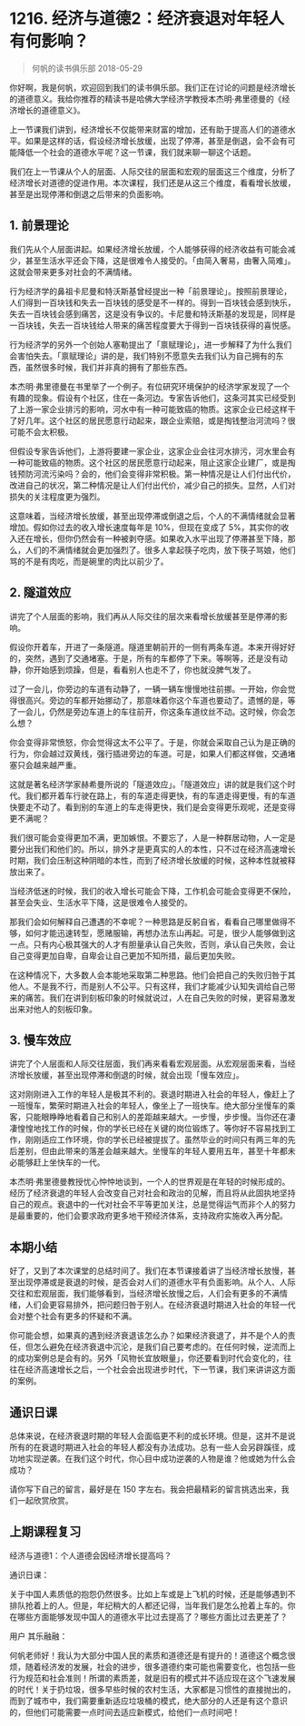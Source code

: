 # 1216. 经济与道德2：经济衰退对年轻人有何影响？
> 何帆的读书俱乐部
2018-05-29

你好啊，我是何帆，欢迎回到我们的读书俱乐部。我们正在讨论的问题是经济增长的道德意义。我给你推荐的精读书是哈佛大学经济学教授本杰明·弗里德曼的《经济增长的道德意义》。

上一节课我们讲到，经济增长不仅能带来财富的增加，还有助于提高人们的道德水平。如果是这样的话，假设经济增长放缓，出现了停滞，甚至是倒退，会不会有可能降低一个社会的道德水平呢？这一节课，我们就来聊一聊这个话题。

我们在上一节课从个人的层面、人际交往的层面和宏观的层面这三个维度，分析了经济增长对道德的促进作用。本次课程，我们还是从这三个维度，看看增长放缓，甚至是出现停滞和倒退之后带来的负面影响。

## 1. 前景理论
我们先从个人层面讲起。如果经济增长放缓，个人能够获得的经济收益有可能会减少，甚至生活水平还会下降，这是很难令人接受的。「由简入奢易，由奢入简难」。这就会带来更多对社会的不满情绪。

行为经济学的鼻祖卡尼曼和特沃斯基曾经提出一种「前景理论」。按照前景理论，人们得到一百块钱和失去一百块钱的感受是不一样的。得到一百块钱会感到快乐，失去一百块钱会感到痛苦，这是没有争议的。卡尼曼和特沃斯基的发现是，同样是一百块钱，失去一百块钱给人带来的痛苦程度要大于得到一百块钱获得的喜悦感。

行为经济学的另外一个创始人塞勒提出了「禀赋理论」，进一步解释了为什么我们会害怕失去。「禀赋理论」讲的是，我们特别不愿意失去我们认为自己拥有的东西，虽然很多时候，我们并非真的拥有了那些东西。

本杰明·弗里德曼在书里举了一个例子。有位研究环境保护的经济学家发现了一个有趣的现象。假设有个社区，住在一条河边。专家告诉他们，这条河其实已经受到了上游一家企业排污的影响，河水中有一种可能致癌的物质。这家企业已经这样干了好几年。这个社区的居民愿意行动起来，跟企业索赔，或是掏钱整治河流吗？很可能不会太积极。

但假设专家告诉他们，上游将要建一家企业，这家企业会往河水排污，河水里会有一种可能致癌的物质。这个社区的居民愿意行动起来，阻止这家企业建厂，或是掏钱预防河流污染吗？会的，他们会变得非常积极。第一种情况是让人们付出代价，改进自己的状况，第二种情况是让人们付出代价，减少自己的损失。显然，人们对损失的关注程度更为强烈。

这意味着，当经济增长放缓，甚至出现停滞或倒退之后，个人的不满情绪就会显著增加。假如你过去的收入增长速度每年是 10%，但现在变成了 5%，其实你的收入还在增长，但你仍然会有一种被剥夺感。如果收入水平出现了停滞甚至下降，那么，人们的不满情绪就会更加强烈了。很多人拿起筷子吃肉，放下筷子骂娘，他们骂的不是有肉吃，而是碗里的肉比以前少了。

## 2. 隧道效应
讲完了个人层面的影响，我们再从人际交往的层次来看增长放缓甚至是停滞的影响。

假设你开着车，开进了一条隧道。隧道里朝前开的一侧有两条车道。本来开得好好的，突然，遇到了交通堵塞。于是，所有的车都停了下来。等啊等，还是没有动静，你开始感到烦躁，但是，看看别人也走不了，你也就没脾气发了。

过了一会儿，你旁边的车道有动静了，一辆一辆车慢慢地往前挪。一开始，你会觉得很高兴。旁边的车都开始挪动了，那意味着你这个车道也要动了。遗憾的是，等了一会儿，仍然是旁边车道上的车往前开，你这条车道纹丝不动。这时候，你会怎么想？

你会变得非常愤怒，你会觉得这太不公平了。于是，你就会采取自己认为是正确的行为，你会越过双黄线，强行插进旁边的车道。可是，如果人们都这样做，交通堵塞只会越来越严重。

这就是著名经济学家赫希曼所说的「隧道效应」。「隧道效应」讲的就是我们这个时代。我们都开着车行驶在路上，有的车道走得更快，有的车道走得更慢，有的车道快要走不动了。看到别的车道上的车走得更快，我们是会变得更乐观呢，还是变得更不满呢？

我们很可能会变得更加不满，更加嫉恨。不要忘了，人是一种群居动物，人一定是要分出我们和他们的。所以，排外才是更真实的人的本性，只不过在经济高速增长时期，我们会压制这种阴暗的本性，而到了经济增长放缓的时候，这种本性就被释放出来了。

当经济低迷的时候，我们的收入增长可能会下降，工作机会可能会变得更不保险，甚至会失业、生活水平下降，这是很难令人接受的。

那我们会如何解释自己遭遇的不幸呢？一种思路是反躬自省，看看自己哪里做得不够，如何才能迅速转型，愿赌服输，再想办法东山再起。可是，很少人能够做到这一点。只有内心极其强大的人才有胆量承认自己失败，否则，承认自己失败，会让自己变得更加自卑，自卑会让自己更加不知所措，最后更加失败。

在这种情况下，大多数人会本能地采取第二种思路。他们会把自己的失败归咎于其他人。不是我不行，而是别人不公平。只有这样，我们才能减少认知失调给自己带来的痛苦。我们在讲到刻板印象的时候就说过，人在自己失败的时候，更容易激发出来对他人的刻板印象。

## 3. 慢车效应
讲完了个人层面和人际交往层面，我们再来看看宏观层面。从宏观层面来看，当经济增长放缓，甚至出现停滞和倒退的时候，就会出现「慢车效应」。

这对刚刚进入工作的年轻人是极其不利的。衰退时期进入社会的年轻人，像赶上了一班慢车，繁荣时期进入社会的年轻人，像坐上了一班快车。绝大部分坐慢车的乘客，只能眼睁睁地看着自己和别人的差距越来越大。一步慢，步步慢。当你还在凄凄惶惶地找工作的时候，你的学长已经在关键的岗位锻炼了。等你好不容易找到工作，刚刚适应工作环境，你的学长已经被提拔了。虽然毕业的时间只有两三年的先后差别，但由此带来的落差会越来越大。坐慢车的年轻人要用五年，甚至十年都未必能够赶上坐快车的一代。

本杰明·弗里德曼教授忧心忡忡地谈到，一个人的世界观是在年轻的时候形成的。经历了经济衰退的年轻人会改变自己对社会和政治的见解，而且将从此固执地坚持自己的观点。衰退中的一代对社会不平等更加关注，总是觉得运气而非个人的努力是最重要的，他们会要求政府更多地干预经济体系，支持政府实施收入再分配。

## 本期小结
好了，又到了本次课堂的总结时间了。我们在本节课接着讲了当经济增长放慢，甚至出现停滞或是衰退的时候，是否会对人们的道德水平有负面影响。从个人、人际交往和宏观层面，我们能够看到，当经济增长放慢之后，人们会有更多的不满情绪，人们会更容易排外，把问题归咎于别人。在经济衰退时期进入社会的年轻一代会对整个社会有更多的怀疑和不满。

你可能会想，如果真的遇到经济衰退该怎么办？如果经济衰退了，并不是个人的责任，但怎么避免在经济衰退中沉沦，是我们自己要考虑的。在任何时候，逆流而上的成功案例总是会有的。另外「风物长宜放眼量」，你还要看到时代会变化的，往往在经济高速增长之后，一个社会会出现进步时代，下一节课，我们来讲讲这方面的案例。

## 通识日课
总体来说，在经济衰退时期的年轻人会面临更不利的成长环境。但是，这并不是说所有的在衰退时期进入社会的年轻人都没有办法成功。总有一些人会另辟蹊径，成功地实现逆袭。在我们这个时代，你心目中成功逆袭的人物是谁？他或她为什么会成功？

请你写下自己的留言，最好是在 150 字左右。我会把最精彩的留言挑选出来，我们一起欣赏欣赏。

## 上期课程复习
经济与道德1：个人道德会因经济增长提高吗？

通识日课：

关于中国人素质低的抱怨仍然很多。比如上车或是上飞机的时候，还是能够遇到不排队抢着上的人。但是，年纪稍大的人都还记得，当年我们是怎么抢着上车的。你在哪些方面能够发现中国人的道德水平比过去提高了？哪些方面比过去更差了？

用户 其乐融融：

何帆老师好！我认为大部分中国人民的素质和道德还是有提升的！道德这个概念很烦，随着经济发的发展，社会的进步，很多道德约束可能也需要变化，也包括一些行为规范和社会准则！所谓的素质差，就是旧有的模式并不适应现在这个飞速发展的时代！关于扔垃圾，很多早些时候的农村生活，大家都是习惯性的直接抛出的，而到了城市中，我们需要重新适应垃圾桶的模式，绝大部分的人还是有这个意识的，但他们可能需要一点时间去适应新模式，给他们一点时间吧！





